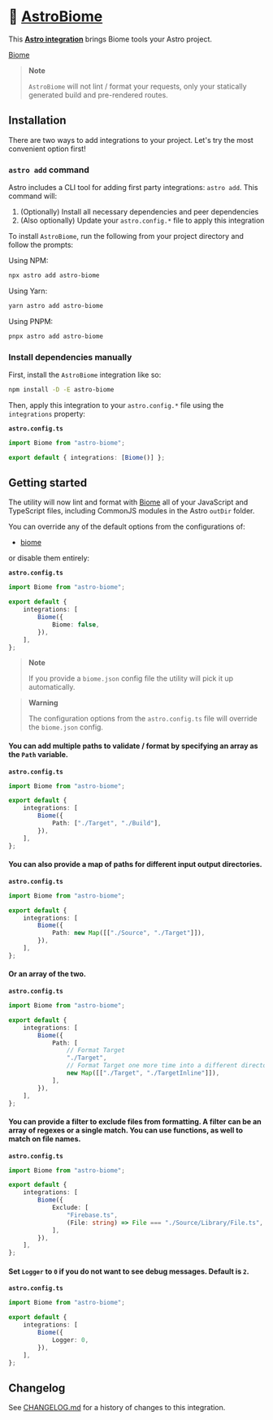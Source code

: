 # 🗻 [AstroBiome]

This **[Astro integration][astro-integration]** brings Biome tools your Astro
project.

[Biome][Biome]

> **Note**
>
> `AstroBiome` will not lint / format your requests, only your statically
> generated build and pre-rendered routes.

## Installation

There are two ways to add integrations to your project. Let's try the most
convenient option first!

### `astro add` command

Astro includes a CLI tool for adding first party integrations: `astro add`. This
command will:

1. (Optionally) Install all necessary dependencies and peer dependencies
2. (Also optionally) Update your `astro.config.*` file to apply this integration

To install `AstroBiome`, run the following from your project directory and
follow the prompts:

Using NPM:

```sh
npx astro add astro-biome
```

Using Yarn:

```sh
yarn astro add astro-biome
```

Using PNPM:

```sh
pnpx astro add astro-biome
```

### Install dependencies manually

First, install the `AstroBiome` integration like so:

```sh
npm install -D -E astro-biome
```

Then, apply this integration to your `astro.config.*` file using the
`integrations` property:

**`astro.config.ts`**

```ts
import Biome from "astro-biome";

export default { integrations: [Biome()] };
```

## Getting started

The utility will now lint and format with [Biome][Biome] all of your JavaScript
and TypeScript files, including CommonJS modules in the Astro `outDir` folder.

You can override any of the default options from the configurations of:

-   [biome](Source/Option/Biome.ts)

or disable them entirely:

**`astro.config.ts`**

```ts
import Biome from "astro-biome";

export default {
	integrations: [
		Biome({
			Biome: false,
		}),
	],
};
```

> **Note**
>
> If you provide a `biome.json` config file the utility will pick it up
> automatically.

> **Warning**
>
> The configuration options from the `astro.config.ts` file will override the
> `biome.json` config.

#### You can add multiple paths to validate / format by specifying an array as the `Path` variable.

**`astro.config.ts`**

```ts
import Biome from "astro-biome";

export default {
	integrations: [
		Biome({
			Path: ["./Target", "./Build"],
		}),
	],
};
```

#### You can also provide a map of paths for different input output directories.

**`astro.config.ts`**

```ts
import Biome from "astro-biome";

export default {
	integrations: [
		Biome({
			Path: new Map([["./Source", "./Target"]]),
		}),
	],
};
```

#### Or an array of the two.

**`astro.config.ts`**

```ts
import Biome from "astro-biome";

export default {
	integrations: [
		Biome({
			Path: [
				// Format Target
				"./Target",
				// Format Target one more time into a different directory
				new Map([["./Target", "./TargetInline"]]),
			],
		}),
	],
};
```

#### You can provide a filter to exclude files from formatting. A filter can be an array of regexes or a single match. You can use functions, as well to match on file names.

**`astro.config.ts`**

```ts
import Biome from "astro-biome";

export default {
	integrations: [
		Biome({
			Exclude: [
				"Firebase.ts",
				(File: string) => File === "./Source/Library/File.ts",
			],
		}),
	],
};
```

#### Set `Logger` to `0` if you do not want to see debug messages. Default is `2`.

**`astro.config.ts`**

```ts
import Biome from "astro-biome";

export default {
	integrations: [
		Biome({
			Logger: 0,
		}),
	],
};
```

[AstroBiome]: https://npmjs.org/astro-biome
[Biome]: https://npmjs.org/@biomejs/biome
[astro-integration]: https://docs.astro.build/en/guides/integrations-guide/

## Changelog

See [CHANGELOG.md](CHANGELOG.md) for a history of changes to this integration.
